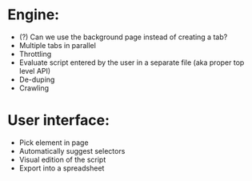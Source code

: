 # Engine:
* (?) Can we use the background page instead of creating a tab?
* Multiple tabs in parallel
* Throttling
* Evaluate script entered by the user in a separate file (aka proper top level API)
* De-duping
* Crawling

# User interface:
* Pick element in page
* Automatically suggest selectors
* Visual edition of the script
* Export into a spreadsheet